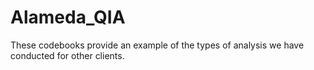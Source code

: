 # Alameda_QIA

These codebooks provide an example of the types of analysis we have conducted for other clients. 
